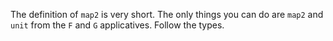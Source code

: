 The definition of `map2` is very short. The only things you can do are `map2` and `unit` from the
`F` and `G` applicatives. Follow the types.
